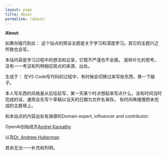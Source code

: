 ```yaml
---
layout: page
title: About
permalink: /about/
---
```


**About**:

如果你碰巧到此：
这个站点的预设主题是关于学习和深度学习。其它的主题兴之所致也会写。

本站内容是学习过程中的想法和记录，它既不严谨也不全面。
是碎片化的思考，没有一一考证和列明相应观点的来源、出处。

生成于：
在VS Code写代码的过程中，有时候会切换过来写些东西，换一下脑子。

本人写东西的风格是从后往前写，某一天某个时点想起来写点什么，没有时间当时完成的话，通常会先写个草稿以当天的日期为文件名保存。
有时间再慢慢把未完成的主题填上。

和本站点的内容出处有渊源的Domain expert, influencer and contributor:

OpenAI创始成员[Andrej Karpathy](https://eurekalabs.ai/)

以及[Dr. Andrew Huberman](https://med.stanford.edu/profiles/andrew-huberman)

其余无法一一补充和列明。
